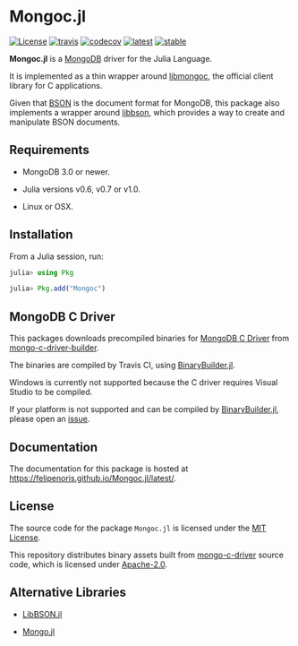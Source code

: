 
# Mongoc.jl

[![License][license-img]](LICENSE)
[![travis][travis-img]][travis-url]
[![codecov][codecov-img]][codecov-url]
[![latest][docs-latest-img]][docs-latest-url]
[![stable][docs-stable-img]][docs-stable-url]

[license-img]: http://img.shields.io/badge/license-MIT-brightgreen.svg?style=flat
[travis-img]: https://img.shields.io/travis/felipenoris/Mongoc.jl/master.svg?label=Linux+/+macOS
[travis-url]: https://travis-ci.org/felipenoris/Mongoc.jl
[codecov-img]: https://img.shields.io/codecov/c/github/felipenoris/Mongoc.jl/master.svg?label=codecov
[codecov-url]: http://codecov.io/github/felipenoris/Mongoc.jl?branch=master
[docs-latest-img]: https://img.shields.io/badge/docs-latest-blue.svg
[docs-latest-url]: https://felipenoris.github.io/Mongoc.jl/latest
[docs-stable-img]: https://img.shields.io/badge/docs-stable-blue.svg
[docs-stable-url]: https://felipenoris.github.io/Mongoc.jl/stable

**Mongoc.jl** is a [MongoDB](https://www.mongodb.com/) driver for the Julia Language.

It is implemented as a thin wrapper around [libmongoc](http://mongoc.org/), the official client library for C applications.

Given that [BSON](http://bsonspec.org/) is the document format for MongoDB,
this package also implements a wrapper around [libbson](http://mongoc.org/libbson/current/index.html),
which provides a way to create and manipulate BSON documents.

## Requirements

* MongoDB 3.0 or newer.

* Julia versions v0.6, v0.7 or v1.0.

* Linux or OSX.

## Installation

From a Julia session, run:

```julia
julia> using Pkg

julia> Pkg.add("Mongoc")
```

## MongoDB C Driver

This packages downloads precompiled binaries for [MongoDB C Driver](http://mongoc.org)
from [mongo-c-driver-builder](https://github.com/felipenoris/mongo-c-driver-builder).

The binaries are compiled by Travis CI, using [BinaryBuilder.jl](https://github.com/JuliaPackaging/BinaryBuilder.jl).

Windows is currently not supported because the C driver requires Visual Studio to be compiled.

If your platform is not supported and can be compiled by
[BinaryBuilder.jl](https://github.com/JuliaPackaging/BinaryBuilder.jl),
please open an [issue](https://github.com/felipenoris/Mongoc.jl/issues).

## Documentation

The documentation for this package is hosted at https://felipenoris.github.io/Mongoc.jl/latest/.

## License

The source code for the package `Mongoc.jl` is licensed under the [MIT License](https://github.com/felipenoris/Mongoc.jl/blob/master/LICENSE).

This repository distributes binary assets built from [mongo-c-driver](https://github.com/mongodb/mongo-c-driver) source code,
which is licensed under [Apache-2.0](https://github.com/mongodb/mongo-c-driver/blob/master/COPYING).

## Alternative Libraries

* [LibBSON.jl](https://github.com/ScottPJones/LibBSON.jl.git)

* [Mongo.jl](https://github.com/ScottPJones/Mongo.jl.git)
